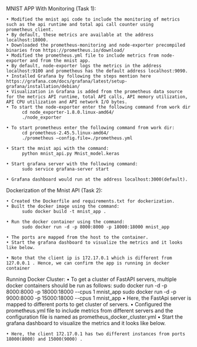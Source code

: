 MNIST APP With Monitoring (Task 1):

    • Modified the mnist api code to include the monitoring of metrics such as the api runtime and total api call counter using prometheus_client.
    • By default, these metrics are available at the address localhost:18000.
    • Downloaded the prometheus-monitoring and node-exporter precompiled binaries from https://prometheus.io/download/ 
    • Modified the prometheus.yml file to include metrics from node-exporter and from the mnist app.
    • By default, node-exporter logs the metrics in the address  localhost:9100 and prometheus has the default address localhost:9090.
    • Installed Grafana by following the steps mention here https://grafana.com/docs/grafana/latest/setup-grafana/installation/debian/ 
    • Visualization in Grafana is added from the prometheus data source for the metrics API runtime, total API calls, API memory utilization, API CPU utilization and API network I/O bytes.
    • To start the node-exporter enter the following command from work dir
          cd node_exporter-1.8.0.linux-amd64/ 
          ./node_exporter
          
    • To start prometheus enter the following command from work dir:
          cd prometheus-2.45.5.linux-amd64/
          ./prometheus –config.file=./prometheus.yml

    • Start the mnist api with the command:
          python mnist_api.py Mnist_model.keras

    • Start grafana server with the following command:
          sudo service grafana-server start

    • Grafana dashboard would run at the address localhost:3000(default).


Dockerization of the Mnist API (Task 2):

    • Created the Dockerfile and requirements.txt for dockerization.
    • Built the docker image using the command:
          sudo docker build -t mnist_app .
          
    • Run the docker container using the command:
          sudo docker run -d -p 8000:8000 -p 18000:18000 mnist_app

    • The ports are mapped from the host to the container.
    • Start the grafana dashboard to visualize the metrics and it looks like below.

    • Note that the client ip is 172.17.0.1 which is different from 127.0.0.1 . Hence, we can confirm the app is running in docker container

Running Docker Cluster:
    • To get a cluster of FastAPI servers, multiple docker containers should be run as follows:
          sudo docker run -d -p 8000:8000 -p 18000:18000 --cpus 1 mnist_app
          sudo docker run -d -p 9000:8000 -p 15000:18000 --cpus 1 mnist_app
    • Here, the FastApi server is mapped to different ports to get cluster of servers.
    • Configured the prometheus.yml file to include metrics from different servers and the configuration file is named as prometheus_docker_cluster.yml
    • Start the grafana dashboard to visualize the metrics and it looks like below.

    • Here, the client 172.17.0.1 has two different instances from ports 18000(8000) and 15000(9000) . 
